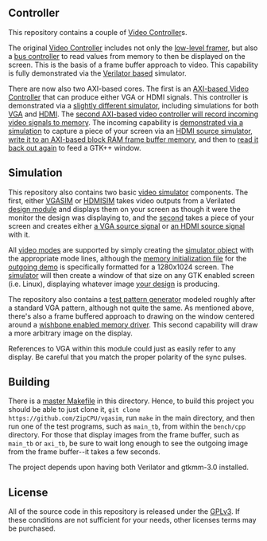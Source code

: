 ## Controller

This repository contains a couple of [Video Controller](rtl/wbvgaframe.v)s.

The original [Video Controller](rtl/wbvgaframe.v)
includes not only the [low-level framer](rtl/llvga.v), but also
a [bus controller](rtl/imgfifo.v) to read values from memory to then be
displayed on the screen.  This is the basis of a frame buffer approach to
video.  This capability is fully demonstrated via the [Verilator
based](http://zipcpu.com/blog/2017/06/21/looking-at-verilator.html) simulator.

There are now also two AXI-based cores.  The first is an [AXI-based Video
Controller](rtl/axivideo.v) that can produce either VGA or HDMI signals.  This
controller is demonstrated via a [slightly different
simulator](bench/cpp/axi_tb.cpp), including simulations for both
[VGA](bench/cpp/vgasim.cpp) and [HDMI](bench/cpp/hdmisim.cpp).
The [second AXI-based video controller will record incoming video signals to
memory](rtl/axicamera.v).  The incoming capability is [demonstrated via
a simulation](bench/rtl/axirepeater.v) to capture a piece of your screen via
an [HDMI source simulator](bench/cpp/hdmisource.cpp), [write it to an AXI-based
block RAM frame buffer memory](rtl/axivcamera.v), and then to [read it back out
again](rtl/axivdisplay.v) to feed a GTK++ window.

## Simulation

This repository also contains two basic [video simulator](bench/cpp/vgasim.cpp)
components.  The first, either [VGASIM](bench/cpp/vgasim.cpp)
or [HDMISIM](bench/cpp/hdmisim.cpp) takes video outputs from a
Verilated [design module](bench/rtl/demo.v) and displays them on your screen
as though it were the monitor the design was displaying to, and the
[second](bench/cpp/vgasource.cpp) takes a piece of your screen and creates
either [a VGA source signal](bench/cpp/vgasource.cpp) or [an HDMI source
signal](bench/cpp/hdmisource.cpp) with it.

All [video modes](bench/cpp/videomode.h)
are supported by simply creating the [simulator object](bench/cpp/vgasim.cpp)
with the appropriate mode lines, although the [memory initialization
file](bench/cpp/slide.hex) for the [outgoing demo](bench/rtl/demo.v) is
specifically formatted for a 1280x1024 screen.
The [simulator](bench/cpp/vgasim.cpp) will then create a window of that size
on any GTK enabled screen (i.e. Linux), displaying whatever image [your
design](rtl/wbvgaframe.v) is producing.

The repository also contains a [test pattern generator](rtl/vgatestsrc.v)
modeled roughly after a standard VGA pattern, although not quite the same.  As
mentioned above, there's also a frame buffered approach to drawing on the window
centered around a [wishbone enabled memory driver](rtl/imgfifo.v).  This
second capability will draw a more arbitrary image on the display.

References to VGA within this module could just as easily refer to any display.
Be careful that you match the proper polarity of the sync pulses.

## Building

There is a [master Makefile](Makefile) in this directory.  Hence, to build
this project you should be able to just clone it,
`git clone https://github.com/ZipCPU/vgasim`, run `make` in the main
directory, and then run one of the test programs, such as `main_tb`, from
within the `bench/cpp` directory.  For those that display images from the
frame buffer, such as `main_tb` or `axi_tb`, be sure to wait long enough
to see the outgoing image from the frame buffer--it takes a few seconds.

The project depends upon having both Verilator and gtkmm-3.0 installed.

## License

All of the source code in this repository is released under the
[GPLv3](https://www.gnu.org/licenses/gpl-3.0.en.html).  If these conditions
are not sufficient for your needs, other licenses terms may be purchased.
